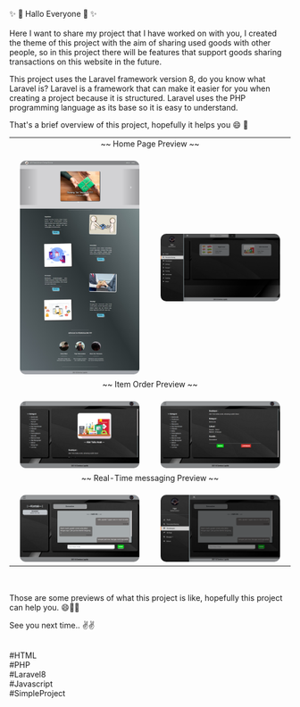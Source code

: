 ✨ 👋 Hallo Everyone 👋 ✨ 
<br></br>
Here I want to share my project that I have worked on with you, I created the theme of this project with the aim of sharing used goods with other people, so in this project there will be features that support goods sharing transactions on this website in the future.

This project uses the Laravel framework version 8, do you know what Laravel is? Laravel is a framework that can make it easier for you when creating a project because it is structured. Laravel uses the PHP programming language as its base so it is easy to understand.

That's a brief overview of this project, hopefully it helps you 😄 🙏



<!-- <img width="200" alt="screen shot 2017-08-07 at 12 18 15 pm" src="/workspaces/Item-Sharing-System/ImgShow/0.jpeg"> -->

<table width="100%" border=0>
    <tr>
        <td align="center" colspan=2>~~ Home Page Preview ~~</td>
    </tr>
    <tr align="center">
        <td>
             <br>
                <img width="90%" alt="screen shot 2017-08-07 at 12 18 15 pm" src="https://github.com/23fajar23/Item-Sharing-System/blob/main/ImgShow/0.jpeg" style="border-radius:10px">
            </br>
        </td>
        <td>
            <br>
                <img width="90%" alt="screen shot 2017-08-07 at 12 18 15 pm" src="https://github.com/23fajar23/Item-Sharing-System/blob/main/ImgShow/1.png" style="border-radius:10px">
            </br>
        </td>
    </tr>
    <tr>
        <td align="center" colspan=2>~~ Item Order Preview ~~</td>
    </tr>
    <tr align="center">
        <td>
            <br>
                <img width="90%" alt="screen shot 2017-08-07 at 12 18 15 pm" src="https://github.com/23fajar23/Item-Sharing-System/blob/main/ImgShow/2.png" style="border-radius:10px">
            </br>
        </td>
        <td>
            <br>
                <img width="90%" alt="screen shot 2017-08-07 at 12 18 15 pm" src="https://github.com/23fajar23/Item-Sharing-System/blob/main/ImgShow/3.png" style="border-radius:10px">
            </br>
        </td>
    </tr>
    <tr>
        <td align="center" colspan=2>~~ Real-Time messaging Preview ~~</td>
    </tr>
    <tr align="center">
        <td>
            <br>
                <img width="90%" alt="screen shot 2017-08-07 at 12 18 15 pm" src="https://github.com/23fajar23/Item-Sharing-System/blob/main/ImgShow/5.png" style="border-radius:10px">
            </br>
        </td>
        <td>
            <br>
                <img width="90%" alt="screen shot 2017-08-07 at 12 18 15 pm" src="https://github.com/23fajar23/Item-Sharing-System/blob/main/ImgShow/6.png" style="border-radius:10px">
            </br>
        </td>
    </tr>
</table>

<br> </br>
Those are some previews of what this project is like, hopefully this project can help you. 😄🙏✨

See you next time.. ✌✌

<br>
#HTML<br>
#PHP</br>
#Laravel8<br>
#Javascript</br>
#SimpleProject
